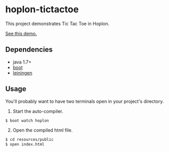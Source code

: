 # hoplon-tictactoe

This project demonstrates Tic Tac Toe in Hoplon.

[See this demo.](http://alandipert.github.io/hoplon-demos/tictactoe/)

## Dependencies

- java 1.7+
- [boot][1]
- [leiningen][2]

## Usage

You'll probably want to have two terminals open in your project's
directory.

1. Start the auto-compiler.

```bash
$ boot watch hoplon
```

2. Open the compiled html file.

```bash
$ cd resources/public
$ open index.html
```

[1]: https://github.com/tailrecursion/boot
[2]: https://github.com/technomancy/leiningen
